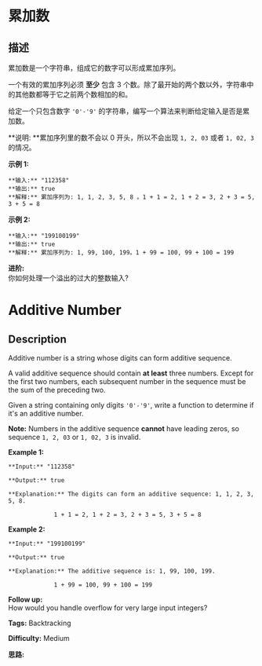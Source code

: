 # 累加数

## 描述

累加数是一个字符串，组成它的数字可以形成累加序列。

一个有效的累加序列必须 **至少** 包含 3 个数。除了最开始的两个数以外，字符串中的其他数都等于它之前两个数相加的和。

给定一个只包含数字 `'0'-'9'` 的字符串，编写一个算法来判断给定输入是否是累加数。

**说明:  **累加序列里的数不会以 0 开头，所以不会出现 `1, 2, 03` 或者 `1, 02, 3` 的情况。

**示例 1:**

    
    
    **输入:** "112358"
    **输出:** true 
    **解释:** 累加序列为: 1, 1, 2, 3, 5, 8 。1 + 1 = 2, 1 + 2 = 3, 2 + 3 = 5, 3 + 5 = 8
    

**示例  2:**

    
    
    **输入:** "199100199"
    **输出:** true 
    **解释:** 累加序列为: 1, 99, 100, 199。1 + 99 = 100, 99 + 100 = 199

**进阶:**  
你如何处理一个溢出的过大的整数输入?



# Additive Number

## Description



Additive number is a string whose digits can form additive sequence.

A valid additive sequence should contain **at least** three numbers. Except for the first two numbers, each subsequent number in the sequence must be the sum of the preceding two.

Given a string containing only digits `'0'-'9'`, write a function to determine if it's an additive number.

**Note:** Numbers in the additive sequence **cannot** have leading zeros, so sequence `1, 2, 03` or `1, 02, 3` is invalid.

**Example 1:**

    
    
    **Input:** "112358"
    **Output:** true 
    **Explanation:** The digits can form an additive sequence: 1, 1, 2, 3, 5, 8. 
                 1 + 1 = 2, 1 + 2 = 3, 2 + 3 = 5, 3 + 5 = 8
    

**Example 2:**

    
    
    **Input:** "199100199"
    **Output:** true 
    **Explanation:** The additive sequence is: 1, 99, 100, 199. 
                 1 + 99 = 100, 99 + 100 = 199

**Follow up:**  
How would you handle overflow for very large input integers?


**Tags:** Backtracking

**Difficulty:** Medium

**思路:**
